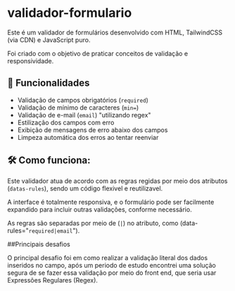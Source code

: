 # validador-formulario

Este é um validador de formulários desenvolvido com HTML, TailwindCSS (via CDN) e JavaScript puro.

Foi criado com o objetivo de praticar conceitos de validação e responsividade.
## 🚀 Funcionalidades

- Validação de campos obrigatórios (`required`)
- Validação de mínimo de caracteres (`min=`)
- Validação de e-mail (`email`) "utilizando regex"
- Estilização dos campos com erro
- Exibição de mensagens de erro abaixo dos campos
- Limpeza automática dos erros ao tentar reenviar

## 🛠️ Como funciona:

Este validador atua de acordo com as regras regidas por meio dos atributos (`datas-rules`), sendo um código flexivel e reutilizavel.

A interface é totalmente responsiva, e o formulário pode ser facilmente expandido para incluir outras validações, conforme necessário.

As regras são separadas por meio de (` | `) no atributo, como (data-rules="`required|email`").

##Principais desafios

O principal desafio foi em como realizar a validação literal dos dados inseridos no campo, após um periodo de estudo encontrei uma solução segura de se fazer essa validação por meio do front end, que seria usar Expressões Regulares (Regex).
